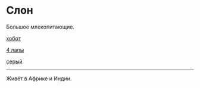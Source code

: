# Слон

Большое млекопитающие.

[хобот](./meta_hobot.md) 

[4 лапы](./meta_4_lapy.md) 

[серый](./meta_seryy.md)

---

Живёт в Африке и Индии.